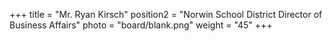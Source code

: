 +++
title      = "Mr. Ryan Kirsch"
position2  = "Norwin School District Director of Business Affairs"
photo      = "board/blank.png"
weight     = "45"
+++
